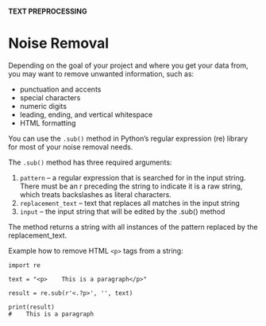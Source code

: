 #### TEXT PREPROCESSING
# Noise Removal
Depending on the goal of your project and where you get your data from, you may want to remove unwanted information, such as:
* punctuation and accents
* special characters
* numeric digits
* leading, ending, and vertical whitespace
* HTML formatting

 You can use the `.sub()` method in Python’s regular expression (re) library for most of your noise removal needs.
 
The `.sub()` method has three required arguments:

1. `pattern` – a regular expression that is searched for in the input string. There must be an r preceding the string to indicate it is a raw string, which treats backslashes as literal characters.
2. `replacement_text` – text that replaces all matches in the input string
3. `input` – the input string that will be edited by the .sub() method

The method returns a string with all instances of the pattern replaced by the replacement_text.

Example how to remove HTML `<p>` tags from a string:
```
import re 

text = "<p>    This is a paragraph</p>" 

result = re.sub(r'<.?p>', '', text)

print(result) 
#    This is a paragraph
```
